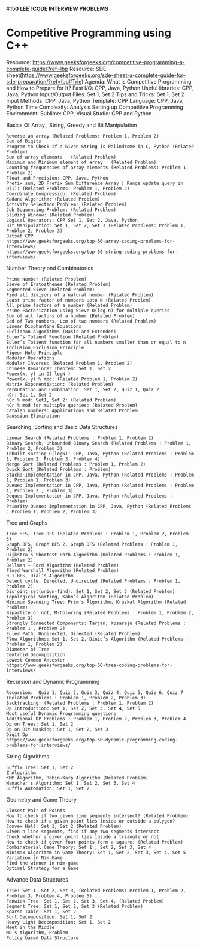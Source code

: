 #**150 LEETCODE INTERVIEW PROBLEMS**

# Competitive Programming using C++
Resource: https://www.geeksforgeeks.org/competitive-programming-a-complete-guide/?ref=lbp
Resource: SDE sheet(https://www.geeksforgeeks.org/sde-sheet-a-complete-guide-for-sde-preparation/?ref=lbp#Trie)
Agenda:
    What is Competitive Programming and How to Prepare for It?
    Fast I/O: CPP,  Java, Python
    Useful libraries: CPP, Java, Python
    Input/Output Files: Set 1, Set 2
    Tips and Tricks: Set 1, Set 2
    Input Methods: CPP, Java, Python
    Template: CPP
    Language: CPP, Java, Python
    Time Complexity: Analysis 
    Setting up Competitive Programming Environment: Sublime: CPP, Visual Studio: CPP and Python

Basics Of Array , String, Greedy and Bit Manipulation

    Reverse an array (Related Problems: Problem 1, Problem 2)
    Sum of Digits
    Program to Check if a Given String is Palindrome in C, Python (Related Problem)
    Sum of array elements   (Related Problem)
    Maximum and Minimum element of array   (Related Problem)
    Counting frequencies of array elements (Related Problems: Problem 1, Problem 2)
    Float and Precision: CPP, Java, Python
    Prefix sum, 2D Prefix Sum Difference Array | Range update query in O(1): (Related Problems: Problem 1, Problem 2)
    Coordinate Compression: (Related Problem)
    Kadane Algorithm: (Related Problem)
    Activity Selection Problem: (Related Problem)
    Job Sequencing Problem: (Related Problem)
    Sliding Window: (Related Problem)
    Logical Operators: CPP Set 1, Set 2, Java, Python
    Bit Manipulation: Set 1, Set 2, Set 3 (Related Problems: Problem 1, Problem 2, Problem 3)
    Bitset CPP
    https://www.geeksforgeeks.org/top-50-array-coding-problems-for-interviews/
    https://www.geeksforgeeks.org/top-50-string-coding-problems-for-interviews/

Number Theory and Combinatorics

    Prime Number (Related Problem)
    Sieve of Eratosthenes (Related Problem)
    Segmented Sieve (Related Problem)
    Find all divisors of a natural number (Related Problem)
    Least prime factor of numbers upto N (Related Problem)
    All prime factors of a number (Related Problem)
    Prime Factorization using Sieve O(log n) for multiple queries
    Sum of all factors of a number (Related Problem)
    Gcd of Two numbers, Lcm of two numbers (Related Problem)
    Linear Diophantine Equations
    Euclidean algorithms (Basic and Extended)
    Euler’s Totient Function (Related Problem)
    Euler’s Totient function for all numbers smaller than or equal to n
    Inclusion Exclusion Principle 
    Pigeon Hole Principle
    Modular Operations
    Modular Inverse: (Related Problem 1, Problem 2)
    Chinese Remainder Theorem: Set 1, Set 2
    Power(x, y) in O( logN )
    Power(x, y) % mod: (Related Problem 1, Problem 2)
    Matrix Exponentiation: (Related Problem)
    Permutation and Combination: Set 1, Set 2, Quiz 1, Quiz 2
    nCr: Set 1, Set 2
    nCr % mod: Set1, Set 2: (Related Problem)
    nCr % mod for multiple queries: (Related Problem)
    Catalan numbers: Applications and Related Problem
    Gaussian Elimination

Searching, Sorting and Basic Data Structures

    Linear Search (Related Problems : Problem 1, Problem 2)
    Binary Search, Unbounded Binary Search (Related Problems : Problem 1, Problem 2, Problem 3)
    Inbuilt sorting O(logN): CPP, Java, Python (Related Problems : Problem 1, Problem 2, Problem 3, Problem 4)
    Merge Sort (Related Problems : Problem 1, Problem 2)
    Quick Sort (Related Problems : Problem)
    Stack: Implementation in CPP, Java, Python (Related Problems : Problem 1, Problem 2, Problem 3)
    Queue: Implementation in CPP, Java, Python (Related Problems : Problem 1, Problem 2 , Problem 3)
    Deque: Implementation in CPP, Java, Python (Related Problems : Problem)
    Priority Queue: Implementation in CPP, Java, Python (Related Problems : Problem 1, Problem 2, Problem 3)

Tree and Graphs

    Tree BFS, Tree DFS (Related Problems : Problem 1, Problem 2, Problem 3)
    Graph BFS, Graph BFS 2, Graph DFS (Related Problems : Problem 1, Problem 2)
    Dijkstra’s Shortest Path Algorithm (Related Problems : Problem 1, Problem 2)
    Bellman – Ford Algorithm (Related Problem)
    Floyd Warshall Algorithm (Related Problem)
    0-1 BFS, Dial’s Algorithm
    Detect cycle: Directed, Undirected (Related Problems : Problem 1, Problem 2)
    Disjoint set(union-find): Set 1, Set 2, Set 3 (Related Problem)
    Topological Sorting, Kahn’s Algorithm (Related Problem)
    Minimum Spanning Tree: Prim’s Algorithm, Kruskal Algorithm (Related Problem)
    Bipartite or not, M-Coloring (Related Problems : Problem 1, Problem 2, Problem 3)
    Strongly Connected Components: Tarjan, Kosaraju (Related Problems : Problem 1 , Problem 2)
    Euler Path: Undirected, Directed (Related Problem)
    Flow Algorithms: Set 1, Set 2, Dinic’s Algorithm (Related Problems : Problem 1, Problem 2)
    Diameter of Tree
    Centroid Decomposition
    Lowest Common Ancestor
    https://www.geeksforgeeks.org/top-50-tree-coding-problems-for-interviews/

Recursion and Dynamic Programming

    Recursion:  Quiz 1, Quiz 2, Quiz 3, Quiz 4, Quiz 5, Quiz 6, Quiz 7 (Related Problems : Problem 1, Problem 2, Problem 3)
    Backtracking: (Related Problems : Problem 1, Problem 2)
    Dp Introduction: Set 1, Set 2, Set 3, Set 4, Set 5
    Most useful Dynamic Programming questions
    Additional DP Problems : Problem 1, Problem 2, Problem 3, Problem 4
    Dp on Trees: Set 1, Set 2
    Dp on Bit Masking: Set 1, Set 2, Set 3
    Digit Dp
    https://www.geeksforgeeks.org/top-50-dynamic-programming-coding-problems-for-interviews/

String Algorithms

    Suffix Tree: Set 1, Set 2
    Z Algorithm
    KMP Algorithm, Rabin-Karp Algorithm (Related Problem)
    Manacher’s Algorithm: Set 1, Set 2, Set 3, Set 4
    Suffix Automation: Set 1, Set 2

Geometry and Game Theory

    Closest Pair of Points
    How to check if two given line segments intersect? (Related Problem)
    How to check if a given point lies inside or outside a polygon?
    Convex Hull: Set 1, Set 2 (Related Problem)
    Given n line segments, find if any two segments intersect
    Check whether a given point lies inside a triangle or not
    How to check if given four points form a square: (Related Problem)
    Combinatorial Game Theory: Set 1 , Set 2, Set 3, Set 4
    Minimax Algorithm in Game Theory: Set 1, Set 2, Set 3, Set 4, Set 5
    Variation in Nim Game
    Find the winner in nim-game
    Optimal Strategy for a Game

Advance Data Structures

    Trie: Set 1, Set 2, Set 3, (Related Problems: Problem 1, Problem 2, Problem 3, Problem 4, Problem 5)
    Fenwick Tree: Set 1, Set 2, Set 3, Set 4, (Related Problem)
    Segment Tree: Set 1, Set 2, Set 3 (Related Problem)
    Sparse Table: Set 1, Set 2
    Sqrt Decomposition: Set 1, Set 2
    Heavy Light Decomposition: Set 1, Set 2
    Meet in the Middle
    MO’s Algorithm, Problem
    Policy based Data Structure
